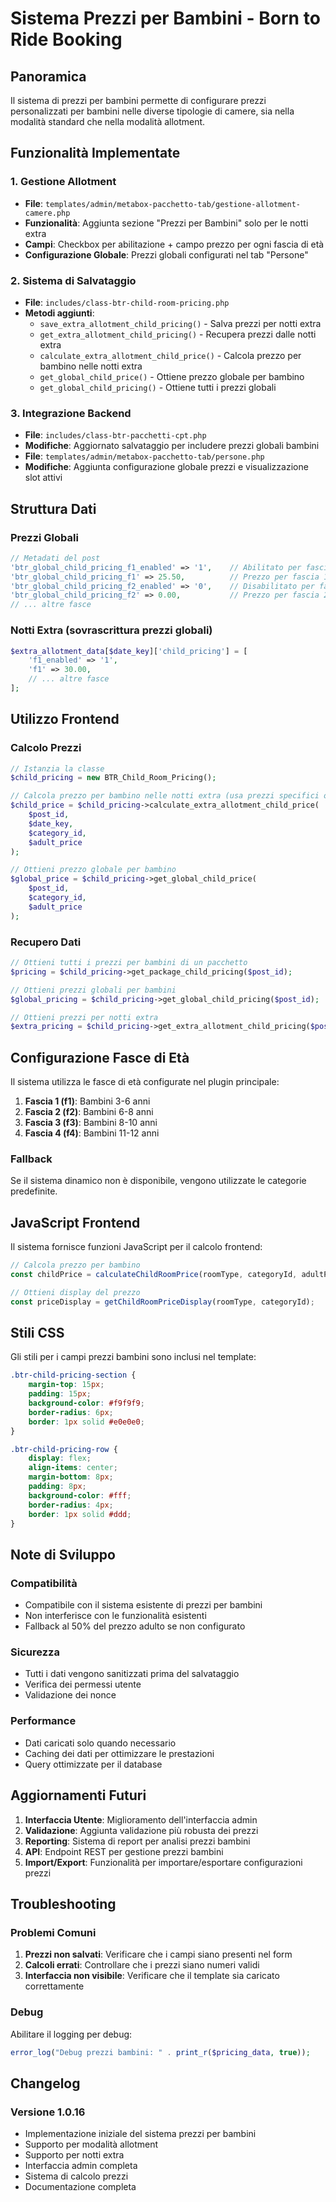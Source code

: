 # Sistema Prezzi per Bambini - Born to Ride Booking

## Panoramica

Il sistema di prezzi per bambini permette di configurare prezzi personalizzati per bambini nelle diverse tipologie di camere, sia nella modalità standard che nella modalità allotment.

## Funzionalità Implementate

### 1. Gestione Allotment
- **File**: `templates/admin/metabox-pacchetto-tab/gestione-allotment-camere.php`
- **Funzionalità**: Aggiunta sezione "Prezzi per Bambini" solo per le notti extra
- **Campi**: Checkbox per abilitazione + campo prezzo per ogni fascia di età
- **Configurazione Globale**: Prezzi globali configurati nel tab "Persone"

### 2. Sistema di Salvataggio
- **File**: `includes/class-btr-child-room-pricing.php`
- **Metodi aggiunti**:
  - `save_extra_allotment_child_pricing()` - Salva prezzi per notti extra
  - `get_extra_allotment_child_pricing()` - Recupera prezzi dalle notti extra
  - `calculate_extra_allotment_child_price()` - Calcola prezzo per bambino nelle notti extra
  - `get_global_child_price()` - Ottiene prezzo globale per bambino
  - `get_global_child_pricing()` - Ottiene tutti i prezzi globali

### 3. Integrazione Backend
- **File**: `includes/class-btr-pacchetti-cpt.php`
- **Modifiche**: Aggiornato salvataggio per includere prezzi globali bambini
- **File**: `templates/admin/metabox-pacchetto-tab/persone.php`
- **Modifiche**: Aggiunta configurazione globale prezzi e visualizzazione slot attivi

## Struttura Dati

### Prezzi Globali
```php
// Metadati del post
'btr_global_child_pricing_f1_enabled' => '1',    // Abilitato per fascia 1
'btr_global_child_pricing_f1' => 25.50,          // Prezzo per fascia 1
'btr_global_child_pricing_f2_enabled' => '0',    // Disabilitato per fascia 2
'btr_global_child_pricing_f2' => 0.00,           // Prezzo per fascia 2
// ... altre fasce
```

### Notti Extra (sovrascrittura prezzi globali)
```php
$extra_allotment_data[$date_key]['child_pricing'] = [
    'f1_enabled' => '1',
    'f1' => 30.00,
    // ... altre fasce
];
```

## Utilizzo Frontend

### Calcolo Prezzi
```php
// Istanzia la classe
$child_pricing = new BTR_Child_Room_Pricing();

// Calcola prezzo per bambino nelle notti extra (usa prezzi specifici o globali)
$child_price = $child_pricing->calculate_extra_allotment_child_price(
    $post_id, 
    $date_key, 
    $category_id, 
    $adult_price
);

// Ottieni prezzo globale per bambino
$global_price = $child_pricing->get_global_child_price(
    $post_id, 
    $category_id, 
    $adult_price
);
```

### Recupero Dati
```php
// Ottieni tutti i prezzi per bambini di un pacchetto
$pricing = $child_pricing->get_package_child_pricing($post_id);

// Ottieni prezzi globali per bambini
$global_pricing = $child_pricing->get_global_child_pricing($post_id);

// Ottieni prezzi per notti extra
$extra_pricing = $child_pricing->get_extra_allotment_child_pricing($post_id, $date_key);
```

## Configurazione Fasce di Età

Il sistema utilizza le fasce di età configurate nel plugin principale:

1. **Fascia 1 (f1)**: Bambini 3-6 anni
2. **Fascia 2 (f2)**: Bambini 6-8 anni  
3. **Fascia 3 (f3)**: Bambini 8-10 anni
4. **Fascia 4 (f4)**: Bambini 11-12 anni

### Fallback
Se il sistema dinamico non è disponibile, vengono utilizzate le categorie predefinite.

## JavaScript Frontend

Il sistema fornisce funzioni JavaScript per il calcolo frontend:

```javascript
// Calcola prezzo per bambino
const childPrice = calculateChildRoomPrice(roomType, categoryId, adultPrice);

// Ottieni display del prezzo
const priceDisplay = getChildRoomPriceDisplay(roomType, categoryId);
```

## Stili CSS

Gli stili per i campi prezzi bambini sono inclusi nel template:

```css
.btr-child-pricing-section {
    margin-top: 15px;
    padding: 15px;
    background-color: #f9f9f9;
    border-radius: 6px;
    border: 1px solid #e0e0e0;
}

.btr-child-pricing-row {
    display: flex;
    align-items: center;
    margin-bottom: 8px;
    padding: 8px;
    background-color: #fff;
    border-radius: 4px;
    border: 1px solid #ddd;
}
```

## Note di Sviluppo

### Compatibilità
- Compatibile con il sistema esistente di prezzi per bambini
- Non interferisce con le funzionalità esistenti
- Fallback al 50% del prezzo adulto se non configurato

### Sicurezza
- Tutti i dati vengono sanitizzati prima del salvataggio
- Verifica dei permessi utente
- Validazione dei nonce

### Performance
- Dati caricati solo quando necessario
- Caching dei dati per ottimizzare le prestazioni
- Query ottimizzate per il database

## Aggiornamenti Futuri

1. **Interfaccia Utente**: Miglioramento dell'interfaccia admin
2. **Validazione**: Aggiunta validazione più robusta dei prezzi
3. **Reporting**: Sistema di report per analisi prezzi bambini
4. **API**: Endpoint REST per gestione prezzi bambini
5. **Import/Export**: Funzionalità per importare/esportare configurazioni prezzi

## Troubleshooting

### Problemi Comuni

1. **Prezzi non salvati**: Verificare che i campi siano presenti nel form
2. **Calcoli errati**: Controllare che i prezzi siano numeri validi
3. **Interfaccia non visibile**: Verificare che il template sia caricato correttamente

### Debug
Abilitare il logging per debug:
```php
error_log("Debug prezzi bambini: " . print_r($pricing_data, true));
```

## Changelog

### Versione 1.0.16
- Implementazione iniziale del sistema prezzi per bambini
- Supporto per modalità allotment
- Supporto per notti extra
- Interfaccia admin completa
- Sistema di calcolo prezzi
- Documentazione completa 